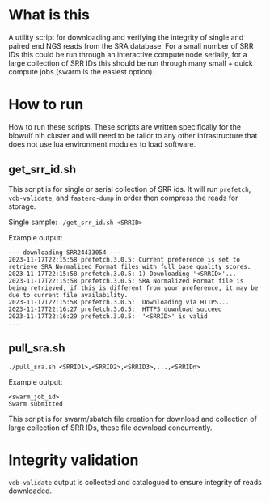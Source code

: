 # What is this

A utility script for downloading and verifying the integrity of single and paired end NGS reads from the SRA database. 
For a small number of SRR IDs this could be run through an interactive compute node serially, for a large collection of
SRR IDs this should be run through many small + quick compute jobs (swarm is the easiest option).

# How to run

How to run these scripts. These scripts are written specifically for the biowulf nih cluster and will need to be tailor to 
any other infrastructure that does not use lua environment modules to load software.

## get_srr_id.sh

This script is for single or serial collection of SRR ids. It will run `prefetch`, `vdb-validate`, and `fasterq-dump` in order then
compress the reads for storage.

Single sample:
```./get_srr_id.sh <SRRID>```

Example output:
```
--- downloading SRR24433054 ---
2023-11-17T22:15:58 prefetch.3.0.5: Current preference is set to retrieve SRA Normalized Format files with full base quality scores.
2023-11-17T22:15:58 prefetch.3.0.5: 1) Downloading '<SRRID>'...
2023-11-17T22:15:58 prefetch.3.0.5: SRA Normalized Format file is being retrieved, if this is different from your preference, it may be due to current file availability.
2023-11-17T22:15:58 prefetch.3.0.5:  Downloading via HTTPS...
2023-11-17T22:16:27 prefetch.3.0.5:  HTTPS download succeed
2023-11-17T22:16:29 prefetch.3.0.5:  '<SRRID>' is valid
...
```

## pull_sra.sh

```
./pull_sra.sh <SRRID1>,<SRRID2>,<SRRID3>,...,<SRRIDn>
```

Example output:
```
<swarm_job_id>
Swarm submitted
```

This script is for swarm/sbatch file creation for download and collection of large collection of SRR IDs, these file download concurrently.

# Integrity validation

`vdb-validate` output is collected and catalogued to ensure integrity of reads downloaded.
